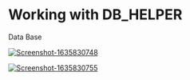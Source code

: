 # Working with DB_HELPER 

Data Base



<a href="https://ibb.co/SdLLSJK"><img src="https://i.ibb.co/SdLLSJK/Screenshot-1635830748.png" alt="Screenshot-1635830748" border="0"></a>

<a href="https://ibb.co/MsWVfnr"><img src="https://i.ibb.co/MsWVfnr/Screenshot-1635830755.png" alt="Screenshot-1635830755" border="0"></a>

